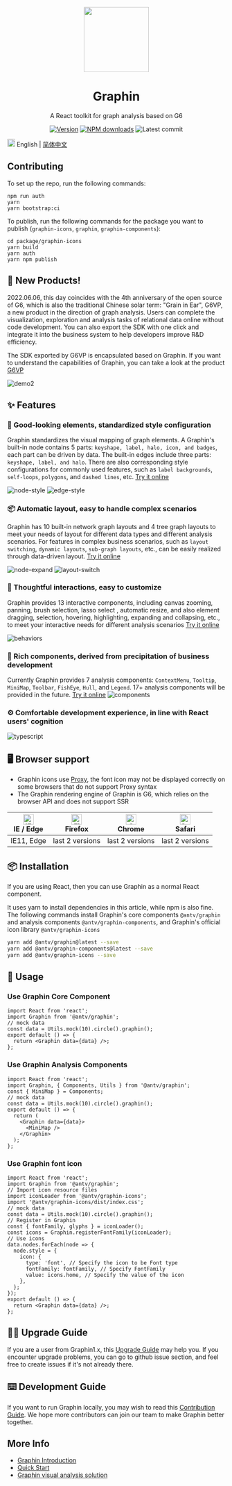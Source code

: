 <p align="center">
  <a href="https://graphin.antv.vision/">
    <img width="150" src="https://gw.alipayobjects.com/zos/antfincdn/0b4HzOcEJY/Graphin.svg">
  </a>
</p>
<h1 align="center">Graphin</h1>

<div align="center">

A React toolkit for graph analysis based on G6

[![Version](https://badgen.net/npm/v/@antv/graphin)](https://www.npmjs.com/@antv/graphin)
[![NPM downloads](http://img.shields.io/npm/dm/@antv/graphin.svg)](http://npmjs.com/@antv/graphin)
![Latest commit](https://badgen.net/github/last-commit/antvis/graphin)

</div>

<img src="https://gw.alipayobjects.com/zos/antfincdn/R8sN%24GNdh6/language.svg" width="18"> English | [简体中文](./README.zh-CN.md)

## Contributing
To set up the repo, run the following commands:
```shell
npm run auth
yarn
yarn bootstrap:ci
```
To publish, run the following commands for the package you want to publish (`graphin-icons`, `graphin`, `graphin-components`):
```shell
cd package/graphin-icons
yarn build
yarn auth
yarn npm publish
```

## 🌾 New Products!

2022.06.06, this day coincides with the 4th anniversary of the open source of G6, which is also the traditional Chinese solar term: "Grain in Ear", G6VP, a new product in the direction of graph analysis. Users can complete the visualization, exploration and analysis tasks of relational data online without code development. You can also export the SDK with one click and integrate it into the business system to help developers improve R&D efficiency.

The SDK exported by G6VP is encapsulated based on Graphin. If you want to understand the capabilities of Graphin, you can take a look at the product [G6VP](https://github.com/antvis/G6VP)

![demo2](https://github.com/antvis/G6VP/assets/10703060/40560cd2-3fea-41f8-888b-5abc1eb09b66)

## ✨ Features

### 🎨 Good-looking elements, standardized style configuration

Graphin standardizes the visual mapping of graph elements. A Graphin's built-in node contains 5 parts: `keyshape, label, halo, icon, and badges`, each part can be driven by data. The built-in edges include three parts:` keyshape, label, and halo`. There are also corresponding style configurations for commonly used features, such as `label backgrounds`, `self-loops`, `polygons`, and `dashed lines`, etc. [Try it online](https://graphin.antv.vision/en-US/graphin/render/node)

![node-style](https://gw.alipayobjects.com/mdn/rms_402c1a/afts/img/A*eGi_S5NXE3cAAAAAAAAAAAAAARQnAQ)
![edge-style](https://gw.alipayobjects.com/mdn/rms_402c1a/afts/img/A*voNsS4vtKlsAAAAAAAAAAAAAARQnAQ)

### 📦 Automatic layout, easy to handle complex scenarios

Graphin has 10 built-in network graph layouts and 4 tree graph layouts to meet your needs of layout for different data types and different analysis scenarios. For features in complex business scenarios, such as `layout switching`, `dynamic layouts`, `sub-graph layouts`, etc., can be easily realized through data-driven layout. [Try it online](https://graphin.antv.vision/en-US/graphin/layout/dynamic-layout)

![node-expand](https://gw.alipayobjects.com/mdn/rms_402c1a/afts/img/A*tdcwQYD_FLoAAAAAAAAAAAAAARQnAQ)
![layout-switch](https://gw.alipayobjects.com/mdn/rms_402c1a/afts/img/A*ZhBqT4ZONrcAAAAAAAAAAAAAARQnAQ)

### 📝 Thoughtful interactions, easy to customize

Graphin provides 13 interactive components, including canvas zooming, panning, brush selection, lasso select , automatic resize, and also element dragging, selection, hovering, highlighting, expanding and collapsing, etc., to meet your interactive needs for different analysis scenarios [Try it online](https://graphin.antv.vision/en-US/graphin/behaviors/behaviors)

![behaviors](https://gw.alipayobjects.com/mdn/rms_402c1a/afts/img/A*cGzHQK4MGToAAAAAAAAAAAAAARQnAQ)

### 🚀 Rich components, derived from precipitation of business development

Currently Graphin provides 7 analysis components: `ContextMenu`, `Tooltip`, `MiniMap`, `Toolbar`, `FishEye`, `Hull`, and `Legend`. 17+ analysis components will be provided in the future. [Try it online](https://graphin.antv.vision/en-US/components/interaction/context-menu)
![components](https://gw.alipayobjects.com/mdn/rms_402c1a/afts/img/A*XebMSIakucgAAAAAAAAAAAAAARQnAQ)

### ⚙️ Comfortable development experience, in line with React users' cognition

![typescript](https://gw.alipayobjects.com/mdn/rms_402c1a/afts/img/A*xpoaRpOGme4AAAAAAAAAAAAAARQnAQ)

## 🖥 Browser support

- Graphin icons use [Proxy](https://caniuse.com/?search=Proxy), the font icon may not be displayed correctly on some browsers that do not support Proxy syntax
- The Graphin rendering engine of Graphin is G6, which relies on the browser API and does not support SSR

| [<img src="https://raw.githubusercontent.com/alrra/browser-logos/master/src/edge/edge_48x48.png" alt="IE / Edge" width="24px" height="24px" />](http://godban.github.io/browsers-support-badges/)<br>IE / Edge | [<img src="https://raw.githubusercontent.com/alrra/browser-logos/master/src/firefox/firefox_48x48.png" alt="Firefox" width="24px" height="24px" />](http://godban.github.io/browsers-support-badges/)<br>Firefox | [<img src="https://raw.githubusercontent.com/alrra/browser-logos/master/src/chrome/chrome_48x48.png" alt="Chrome" width="24px" height="24px" />](http://godban.github.io/browsers-support-badges/)<br>Chrome | [<img src="https://raw.githubusercontent.com/alrra/browser-logos/master/src/safari/safari_48x48.png" alt="Safari" width="24px" height="24px" />](http://godban.github.io/browsers-support-badges/)<br>Safari |
| -------------------------------------------------------------------------------------------------------------------------------------------------------------------------------------------------------------- | ---------------------------------------------------------------------------------------------------------------------------------------------------------------------------------------------------------------- | ------------------------------------------------------------------------------------------------------------------------------------------------------------------------------------------------------------ | ------------------------------------------------------------------------------------------------------------------------------------------------------------------------------------------------------------ |
| IE11, Edge                                                                                                                                                                                                     | last 2 versions                                                                                                                                                                                                  | last 2 versions                                                                                                                                                                                              | last 2 versions                                                                                                                                                                                              |

## 📦 Installation

If you are using React, then you can use Graphin as a normal React component.

It uses yarn to install dependencies in this article, while npm is also fine. The following commands install Graphin's core components `@antv/graphin` and analysis components `@antv/graphin-components`, and Graphin's official icon library `@antv/graphin-icons`

```bash
yarn add @antv/graphin@latest --save
yarn add @antv/graphin-components@latest --save
yarn add @antv/graphin-icons --save
```

## 🔨 Usage

### Use Graphin Core Component

```tsx | pure
import React from 'react';
import Graphin from '@antv/graphin';
// mock data
const data = Utils.mock(10).circle().graphin();
export default () => {
  return <Graphin data={data} />;
};
```

### Use Graphin Analysis Components

```tsx | pure
import React from 'react';
import Graphin, { Components, Utils } from '@antv/graphin';
const { MiniMap } = Components;
// mock data
const data = Utils.mock(10).circle().graphin();
export default () => {
  return (
    <Graphin data={data}>
      <MiniMap />
    </Graphin>
  );
};
```

### Use Graphin font icon

```tsx | pure
import React from 'react';
import Graphin from '@antv/graphin';
// Import icon resource files
import iconLoader from '@antv/graphin-icons';
import '@antv/graphin-icons/dist/index.css';
// mock data
const data = Utils.mock(10).circle().graphin();
// Register in Graphin
const { fontFamily, glyphs } = iconLoader();
const icons = Graphin.registerFontFamily(iconLoader);
// Use icons
data.nodes.forEach(node => {
  node.style = {
    icon: {
      type: 'font', // Specify the icon to be Font type
      fontFamily: fontFamily, // Specify FontFamily
      value: icons.home, // Specify the value of the icon
    },
  };
});
export default () => {
  return <Graphin data={data} />;
};
```

## 👨‍💻 Upgrade Guide

If you are a user from Graphin1.x, this [Upgrade Guide](https://graphin.antv.vision/en-US/graphin/quick-start/migration) may help you. If you encounter upgrade problems, you can go to github issue section, and feel free to create issues if it's not already there.

## ⌨️ Development Guide

If you want to run Graphin locally, you may wish to read this [Contribution Guide](https://graphin.antv.vision/en-US/graphin/quick-start/contributing). We hope more contributors can join our team to make Graphin better together.

## More Info

- [Graphin Introduction](https://graphin.antv.vision/en-US/graphin/quick-start/introduction)
- [Quick Start](https://graphin.antv.vision/en-US/graphin/quick-start/quick-start)
- [Graphin visual analysis solution](https://graphin.antv.vision/en-US/solution/database/graph-database)
